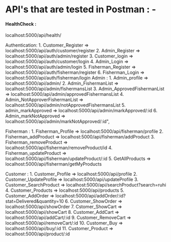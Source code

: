 <h1>API's that are tested in Postman : -</h3> 

 <h4>HealthCheck :</h4><sapn>localhost:5000/api/health/</sapn>
  
  Authentication:
        1. Customer_Register => localhost:5000/api/auth/customer/register
        2. Admin_Register => localhost:5000/api/auth/admin/register
        3. Customer_login => localhost:5000/api/auth/customer/login
        4. Admin_Login =>  localhost:5000/api/auth/admin/login
        5. Fisherman_Register => localhost:5000/api/auth/fisherman/register
        6. Fisherman_Login => localhost:5000/api/auth/fisherman/login
	Admin : 
				1. Admin_profile => localhost:5000/api/admin/
				2. Admin_FishermanList => localhost:5000/api/admin/fishermansList
				3. Admin_ApprovedFishermanList => localhost:5000/api/admin/approvedFishermansList
				4. Admin_NotApproverFishermanList => localhost:5000/api/admin/notApprovedFishermansList
				5. admin_markApproved => localhost:5000/api/admin/markApproved/:id
				6. Admin_markNotApproved => localhost:5000/api/admin/markNotApproved/:id",

  Fisherman :
        1. Fisherman_Profile => localhost:5000/api/fisherman/profile
		    2. Fisherman_addProduct => localhost:5000/api/fisherman/addProduct
		    3. Fisherman_removeProduct => localhost:5000/api/fisherman/removeProduct/id
        4. Fisherman_updateProduct => localhost:5000/api/fisherman/updateProduct/:id
        5. GetAllProducts => localhost:5000/api/fisherman/getMyProducts

  Customer :
        1. Customer_Profile => localhost:5000/api/profile
        2. Customer_UpdateProfile => localhost:5000/api/updateProfile
        3. Customer_SearchProduct => localhost:5000/api/searchProduct?search=ruhi
        4. Customer_Products => localhost:5000/api/products
        5. Customer_AddOrder => localhost:5000/api/addOrder/:id?stat=Delivered&quantity=10
				6. Customer_ShowOrder => localhost:5000/api/showOrder
        7. Cstomer_ShowCart => localhost:5000/api/showCart
        8. Customer_AddCart => localhost:5000/api/addCart/:id
        9. Customer_RemoveCart => localhost:5000/api/removeCart/:id
        10. Customer_Buy => localhost:5000/api/buy/:id
        11. Customer_Product => localhost:5000/api/product/:id
